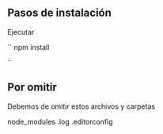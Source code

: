 ## Pasos de instalación

Ejecutar

``
npm install

``

## Por omitir

Debemos de omitir estos archivos y carpetas

node_modules
.log
.editorconfig 

